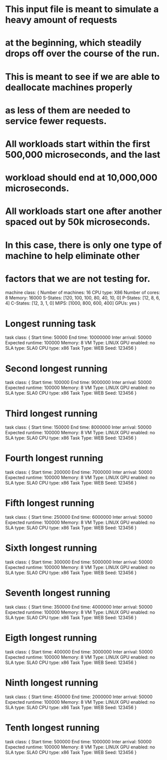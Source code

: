 # This input file is meant to simulate a heavy amount of requests
# at the beginning, which steadily drops off over the course of the run.
# This is meant to see if we are able to deallocate machines properly
# as less of them are needed to service fewer requests.
# All workloads start within the first 500,000 microseconds, and the last
# workload should end at 10,000,000 microseconds.
# All workloads start one after another spaced out by 50k microseconds.
# In this case, there is only one type of machine to help eliminate other
# factors that we are not testing for.
machine class:
{
        Number of machines: 16
        CPU type: X86
        Number of cores: 8
        Memory: 16000
        S-States: [120, 100, 100, 80, 40, 10, 0]
        P-States: [12, 8, 6, 4]
        C-States: [12, 3, 1, 0]
        MIPS: [1000, 800, 600, 400]
        GPUs: yes
}
# Longest running task
task class:
{
        Start time: 50000
        End time: 10000000
        Inter arrival: 50000
        Expected runtime: 100000
        Memory: 8
        VM Type: LINUX
        GPU enabled: no
        SLA type: SLA0
        CPU type: x86
        Task Type: WEB
        Seed: 123456
}
# Second longest running
task class:
{
        Start time: 100000
        End time: 9000000
        Inter arrival: 50000
        Expected runtime: 100000
        Memory: 8
        VM Type: LINUX
        GPU enabled: no
        SLA type: SLA0
        CPU type: x86
        Task Type: WEB
        Seed: 123456
}
# Third longest running
task class:
{
        Start time: 150000
        End time: 8000000
        Inter arrival: 50000
        Expected runtime: 100000
        Memory: 8
        VM Type: LINUX
        GPU enabled: no
        SLA type: SLA0
        CPU type: x86
        Task Type: WEB
        Seed: 123456
}
# Fourth longest running
task class:
{
        Start time: 200000
        End time: 7000000
        Inter arrival: 50000
        Expected runtime: 100000
        Memory: 8
        VM Type: LINUX
        GPU enabled: no
        SLA type: SLA0
        CPU type: x86
        Task Type: WEB
        Seed: 123456
}
# Fifth longest running
task class:
{
        Start time: 250000
        End time: 6000000
        Inter arrival: 50000
        Expected runtime: 100000
        Memory: 8
        VM Type: LINUX
        GPU enabled: no
        SLA type: SLA0
        CPU type: x86
        Task Type: WEB
        Seed: 123456
}
# Sixth longest running
task class:
{
        Start time: 300000
        End time: 5000000
        Inter arrival: 50000
        Expected runtime: 100000
        Memory: 8
        VM Type: LINUX
        GPU enabled: no
        SLA type: SLA0
        CPU type: x86
        Task Type: WEB
        Seed: 123456
}
# Seventh longest running
task class:
{
        Start time: 350000
        End time: 4000000
        Inter arrival: 50000
        Expected runtime: 100000
        Memory: 8
        VM Type: LINUX
        GPU enabled: no
        SLA type: SLA0
        CPU type: x86
        Task Type: WEB
        Seed: 123456
}
# Eigth longest running
task class:
{
        Start time: 400000
        End time: 3000000
        Inter arrival: 50000
        Expected runtime: 100000
        Memory: 8
        VM Type: LINUX
        GPU enabled: no
        SLA type: SLA0
        CPU type: x86
        Task Type: WEB
        Seed: 123456
}
# Ninth longest running
task class:
{
        Start time: 450000
        End time: 2000000
        Inter arrival: 50000
        Expected runtime: 100000
        Memory: 8
        VM Type: LINUX
        GPU enabled: no
        SLA type: SLA0
        CPU type: x86
        Task Type: WEB
        Seed: 123456
}
# Tenth longest running
task class:
{
        Start time: 500000
        End time: 1000000
        Inter arrival: 50000
        Expected runtime: 100000
        Memory: 8
        VM Type: LINUX
        GPU enabled: no
        SLA type: SLA0
        CPU type: x86
        Task Type: WEB
        Seed: 123456
}